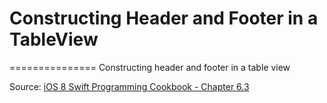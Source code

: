 # Constructing Header and Footer in a TableView
===============
Constructing header and footer in a table view


Source: [iOS 8 Swift Programming Cookbook - Chapter 6.3](http://goo.gl/pvRtI8)
